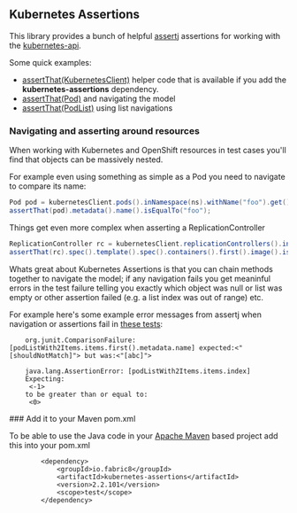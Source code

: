 ## Kubernetes Assertions

This library provides a bunch of helpful [assertj](http://joel-costigliola.github.io/assertj/) assertions for working with the [kubernetes-api](https://github.com/fabric8io/fabric8/tree/master/components/kubernetes-api).

Some quick examples:

* [assertThat(KubernetesClient)](https://github.com/fabric8io/fabric8/blob/master/components/kubernetes-assertions/src/test/java/io/fabric8/kubernetes/assertions/Example.java#L38) helper code that is available if you add the **kubernetes-assertions** dependency.
* [assertThat(Pod)](https://github.com/fabric8io/fabric8/blob/master/components/kubernetes-assertions/src/test/java/io/fabric8/kubernetes/assertions/ExampleTest.java#L49-L50) and navigating the model 
* [assertThat(PodList)](https://github.com/fabric8io/fabric8/blob/master/components/kubernetes-assertions/src/test/java/io/fabric8/kubernetes/assertions/ExampleTest.java#L96-L102) using list navigations

### Navigating and asserting around resources

When working with Kubernetes and OpenShift resources in test cases you'll find that objects can be massively nested. 

For example even using something as simple as a Pod you need to navigate to compare its name:

```java
Pod pod = kubernetesClient.pods().inNamespace(ns).withName("foo").get();
assertThat(pod).metadata().name().isEqualTo("foo");
```

Things get even more complex when asserting a ReplicationController

```java
ReplicationController rc = kubernetesClient.replicationControllers().inNamespace(ns).withName("foo").get();
assertThat(rc).spec().template().spec().containers().first().image().isEqualTo("someDockerImageName");
```

Whats great about Kubernetes Assertions is that you can chain methods together to navigate the model; if any navigation fails you get meaninful errors in the test failure telling you exactly which object was null or list was empty or other assertion failed (e.g. a list index was out of range) etc.

For example here's some example error messages from assertj when navigation or assertions fail in [these tests](https://github.com/fabric8io/fabric8/blob/master/components/kubernetes-assertions/src/test/java/io/fabric8/kubernetes/assertions/ExampleTest.java#L111-L123):

```
    org.junit.ComparisonFailure: [podListWith2Items.items.first().metadata.name] expected:<"[shouldNotMatch]"> but was:<"[abc]">
    
    java.lang.AssertionError: [podListWith2Items.items.index]
    Expecting:
     <-1>
    to be greater than or equal to:
     <0>
```
                                
### Add it to your Maven pom.xml

To be able to use the Java code in your [Apache Maven](http://maven.apache.org/) based project add this into your pom.xml

            <dependency>
                <groupId>io.fabric8</groupId>
                <artifactId>kubernetes-assertions</artifactId>
                <version>2.2.101</version>
                <scope>test</scope>
            </dependency>
